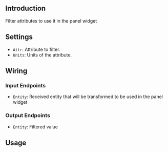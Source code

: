
## Introduction

Filter attributes to use it in the panel widget

## Settings

- `Attr`: Attribute to filter.
- `Units`: Units of the attribute.

## Wiring

### Input Endpoints

- `Entity`: Received entity that will be transformed to be used in the panel widget

### Output Endpoints

- `Entity`: Filtered value

## Usage
